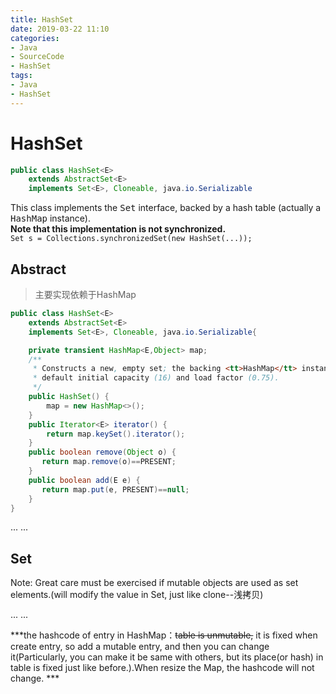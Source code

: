 ```yaml
---
title: HashSet
date: 2019-03-22 11:10
categories:
- Java
- SourceCode
- HashSet
tags:
- Java
- HashSet
---
```

# HashSet  
```java
public class HashSet<E>
    extends AbstractSet<E>
    implements Set<E>, Cloneable, java.io.Serializable
```
This class implements the <tt>Set</tt> interface, backed by a hash table (actually a <tt>HashMap</tt> instance).<!-- 主要依赖HashMap进行实现 -->     
<strong>Note that this implementation is not synchronized.</strong>  
`Set s = Collections.synchronizedSet(new HashSet(...));`   

<!-- more -->
## Abstract
> 主要实现依赖于HashMap

```java
public class HashSet<E>
    extends AbstractSet<E>
    implements Set<E>, Cloneable, java.io.Serializable{

    private transient HashMap<E,Object> map;
    /**
     * Constructs a new, empty set; the backing <tt>HashMap</tt> instance has
     * default initial capacity (16) and load factor (0.75).
     */
    public HashSet() {
        map = new HashMap<>();
    }
    public Iterator<E> iterator() {
        return map.keySet().iterator();
    }
    public boolean remove(Object o) {
       return map.remove(o)==PRESENT;
    }
    public boolean add(E e) {
       return map.put(e, PRESENT)==null;
    }
}
```


... ...
## Set
Note: Great care must be exercised if mutable objects are used as set elements.(will modify the value in Set, just like clone--浅拷贝)
<!-- should also care this in HashMap,HashSet -->

... ...

***the hashcode of entry in HashMap：~~table is unmutable,~~ it is fixed when create entry, so add a mutable entry, and then you can change it(Particularly, you can make it be same with others, but its place(or hash) in table is fixed just like before.).When resize the Map, the hashcode will not change. ***     
